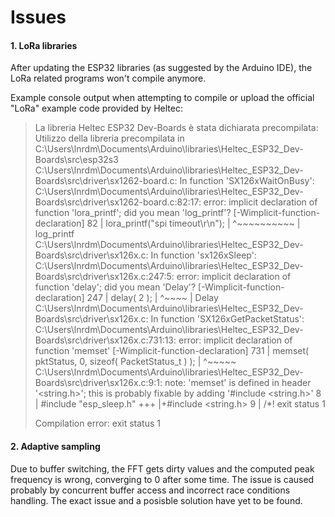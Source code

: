 # Issues

#### 1. LoRa libraries

After updating the ESP32 libraries (as suggested by the Arduino IDE), the LoRa related programs won't compile anymore.

Example console output when attempting to compile or upload the official "LoRa" example code provided by Heltec:
> La libreria Heltec ESP32 Dev-Boards è stata dichiarata precompilata:
> Utilizzo della libreria precompilata in C:\Users\lnrdm\Documents\Arduino\libraries\Heltec_ESP32_Dev-Boards\src\esp32s3
> C:\Users\lnrdm\Documents\Arduino\libraries\Heltec_ESP32_Dev-Boards\src\driver\sx1262-board.c: In function 'SX126xWaitOnBusy':
> C:\Users\lnrdm\Documents\Arduino\libraries\Heltec_ESP32_Dev-Boards\src\driver\sx1262-board.c:82:17: error: implicit declaration of function 'lora_printf'; did you mean 'log_printf'? [-Wimplicit-function-declaration]
>    82 |                 lora_printf("spi timeout\r\n");
>       |                 ^~~~~~~~~~~
>       |                 log_printf
> C:\Users\lnrdm\Documents\Arduino\libraries\Heltec_ESP32_Dev-Boards\src\driver\sx126x.c: In function 'sx126xSleep':
> C:\Users\lnrdm\Documents\Arduino\libraries\Heltec_ESP32_Dev-Boards\src\driver\sx126x.c:247:5: error: implicit declaration of function 'delay'; did you mean 'Delay'? [-Wimplicit-function-declaration]
>   247 |     delay( 2 );
>       |     ^~~~~
>       |     Delay
> C:\Users\lnrdm\Documents\Arduino\libraries\Heltec_ESP32_Dev-Boards\src\driver\sx126x.c: In function 'SX126xGetPacketStatus':
> C:\Users\lnrdm\Documents\Arduino\libraries\Heltec_ESP32_Dev-Boards\src\driver\sx126x.c:731:13: error: implicit declaration of function 'memset' [-Wimplicit-function-declaration]
>   731 |             memset( pktStatus, 0, sizeof( PacketStatus_t ) );
>       |             ^~~~~~
> C:\Users\lnrdm\Documents\Arduino\libraries\Heltec_ESP32_Dev-Boards\src\driver\sx126x.c:9:1: note: 'memset' is defined in header '<string.h>'; this is probably fixable by adding '#include <string.h>'
>     8 | #include "esp_sleep.h"
>   +++ |+#include <string.h>
>     9 | /*!
> exit status 1
> 
> Compilation error: exit status 1

#### 2. Adaptive sampling

Due to buffer switching, the FFT gets dirty values and the computed peak frequency is wrong, converging to 0 after some time.
The issue is caused probably by concurrent buffer access and incorrect race conditions handling. The exact issue and a posisble
solution have yet to be found.